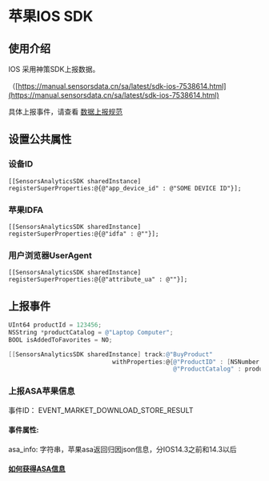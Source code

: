 # 苹果IOS SDK

## 使用介绍

IOS 采用神策SDK上报数据。

（[https://manual.sensorsdata.cn/sa/latest/sdk-ios-7538614.html](https://manual.sensorsdata.cn/sa/latest/sdk-ios-7538614.html)



具体上报事件，请查看 [数据上报规范](../shu-ju-shang-bao-gui-fan.md)





## 设置公共属性

### 设备ID

```
[[SensorsAnalyticsSDK sharedInstance] registerSuperProperties:@{@"app_device_id" : @"SOME DEVICE ID"}];
```

### 苹果IDFA

```
[[SensorsAnalyticsSDK sharedInstance] registerSuperProperties:@{@"idfa" : @""}];
```

### 用户浏览器UserAgent

```
[[SensorsAnalyticsSDK sharedInstance] registerSuperProperties:@{@"attribute_ua" : @""}];
```





## 上报事件

```objectivec
UInt64 productId = 123456;
NSString *productCatalog = @"Laptop Computer";
BOOL isAddedToFavorites = NO;

[[SensorsAnalyticsSDK sharedInstance] track:@"BuyProduct"
							 withProperties:@{@"ProductID" : [NSNumber numberWithUnsignedLong:productId],
											  @"ProductCatalog" : productCatalog,
```



### 上报ASA苹果信息

事件ID： EVENT\_MARKET\_DOWNLOAD\_STORE\_RESULT

#### 事件属性:

asa\_info: 字符串，苹果asa返回归因json信息，分IOS14.3之前和14.3以后

#### [如何获得ASA信息](https://juejin.cn/post/6978116612326948894)



